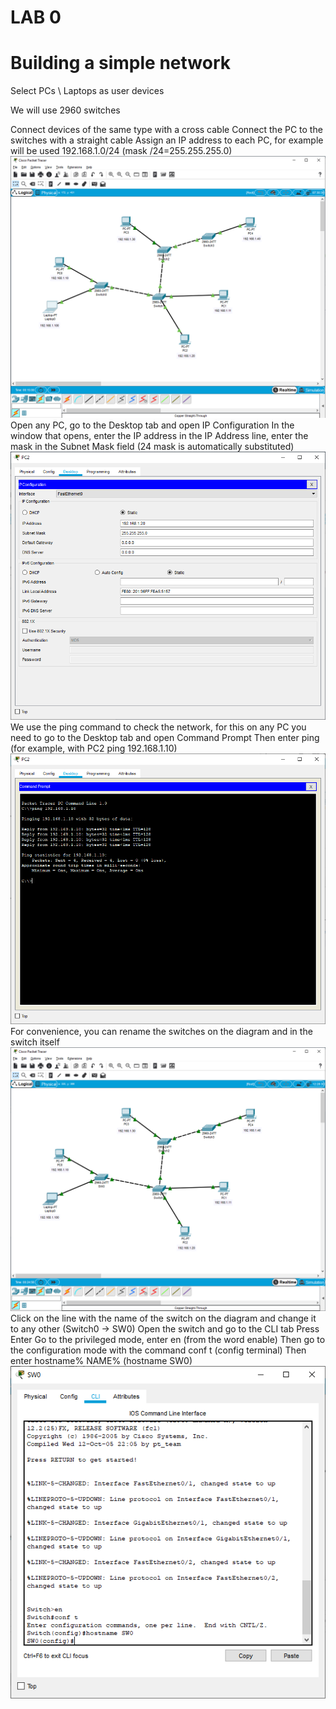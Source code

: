 # LAB 0
Building a simple network
====================
Select PCs \ Laptops as user devices

We will use 2960 switches

Connect devices of the same type with a cross cable
Connect the PC to the switches with a straight cable
Assign an IP address to each PC, for example will be used 192.168.1.0/24 (mask /24=255.255.255.0)
![Image](https://github.com/vitaliykomarov/knowledge/blob/main/CiscoLabs/Lab0/1.png)
Open any PC, go to the Desktop tab and open IP Configuration
In the window that opens, enter the IP address in the IP Address line, enter the mask in the Subnet Mask field (24 mask is automatically substituted) 
![Image](https://github.com/vitaliykomarov/knowledge/blob/main/CiscoLabs/Lab0/2.png)
We use the ping command to check the network, for this on any PC you need to go to the Desktop tab and open Command Prompt
Then enter ping (for example, with PC2 ping 192.168.1.10)
![Image](https://github.com/vitaliykomarov/knowledge/blob/main/CiscoLabs/Lab0/3.png)
For convenience, you can rename the switches on the diagram and in the switch itself
![Image](https://github.com/vitaliykomarov/knowledge/blob/main/CiscoLabs/Lab0/4.png)
Click on the line with the name of the switch on the diagram and change it to any other (Switch0 -> SW0)
Open the switch and go to the CLI tab
Press Enter
Go to the privileged mode, enter en (from the word enable)
Then go to the configuration mode with the command conf t (config terminal)
Then enter hostname% NAME% (hostname SW0)
![Image](https://github.com/vitaliykomarov/knowledge/blob/main/CiscoLabs/Lab0/5.png)
